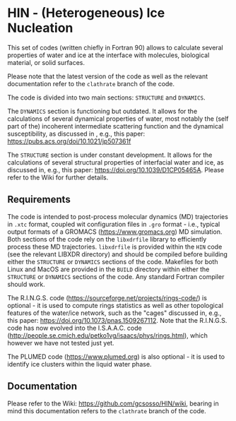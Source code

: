# HIN - (Heterogeneous) Ice Nucleation
This set of codes (written chiefly in Fortran 90) allows to calculate several properties of water and ice at the interface with molecules, biological material, or solid surfaces.

Please note that the latest version of the code as well as the relevant documentation refer to the `clathrate` branch of the code.

The code is divided into two main sections: `STRUCTURE` and `DYNAMICS`. 

The `DYNAMICS` section is functioning but outdated. It allows for the calculations of several dynamical properties of water, most notably the (self part of the) incoherent intermediate scattering function and the dynamical susceptibility, as discussed in , e.g., this paper: https://pubs.acs.org/doi/10.1021/jp507361f 

The `STRUCTURE` section is under constant development. It allows for the calculations of several structural properties of interfacial water and ice, as discussed in, e.g., this paper: https://doi.org/10.1039/D1CP05465A. Please refer to the Wiki for further details.

## Requirements
The code is intended to post-process molecular dynamics (MD) trajectories in `.xtc` format, coupled wit configuration files in `.gro` format - i.e., typical output formats of a GROMACS (https://www.gromacs.org) MD simulation. 
Both sections of the code rely on the `libxdrfile` library to efficiently process these MD trajectories. `libxdrfile` is provided within the `HIN` code (see the relevant LIBXDR directory) and should be compiled before building either the `STRUCTURE` or `DYNAMICS` sections of the code.
Makefiles for both Linux and MacOS are provided in the `BUILD` directory within either the `STRUCTURE` or `DYNAMICS` sections of the code. Any standard Fortran compiler should work. 

The R.I.N.G.S. code (https://sourceforge.net/projects/rings-code/) is optional - it is used to compute rings statistics as well as other topological features of the water/ice network, such as the "cages" discussed in, e.g., this paper: https://doi.org/10.1073/pnas.1509267112. Note that the R.I.N.G.S. code has now evolved into the I.S.A.A.C. code (http://people.se.cmich.edu/petko1vg/isaacs/phys/rings.html), which however we have not tested just yet.

The PLUMED code (https://www.plumed.org) is also optional - it is used to identify ice clusters within the liquid water phase.

## Documentation
Please refer to the Wiki: https://github.com/gcsosso/HIN/wiki, bearing in mind this documentation refers to the `clathrate` branch of the code.
